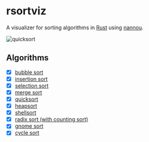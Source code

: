 # rsortviz

A visualizer for sorting algorithms in [Rust](https://www.rust-lang.org/) using [nannou](https://nannou.cc/).

![quicksort](https://i.imgur.com/p9khfo2.gifv)

## Algorithms

- [x] [bubble sort](https://en.wikipedia.org/wiki/Bubble_sort)
- [x] [insertion sort](https://en.wikipedia.org/wiki/Insertion_sort)
- [x] [selection sort](https://en.wikipedia.org/wiki/Selection_sort)
- [x] [merge sort](https://en.wikipedia.org/wiki/Merge_sort)
- [x] [quicksort](https://en.wikipedia.org/wiki/Quicksort)
- [x] [heapsort](https://en.wikipedia.org/wiki/Heapsort)
- [x] [shellsort](https://en.wikipedia.org/wiki/Shellsort)
- [x] [radix sort (with counting sort)](https://en.wikipedia.org/wiki/Radix_sort)
- [x] [gnome sort](https://en.wikipedia.org/wiki/Gnome_sort)
- [x] [cycle sort](https://en.wikipedia.org/wiki/Cycle_sort)
